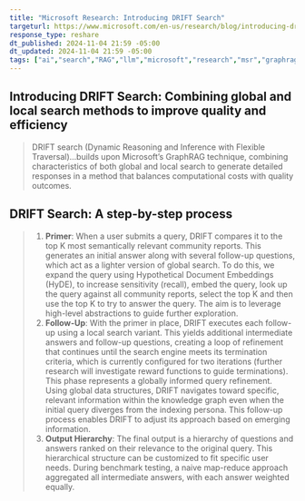 ```yaml
---
title: "Microsoft Research: Introducing DRIFT Search"
targeturl: https://www.microsoft.com/en-us/research/blog/introducing-drift-search-combining-global-and-local-search-methods-to-improve-quality-and-efficiency/
response_type: reshare
dt_published: 2024-11-04 21:59 -05:00
dt_updated: 2024-11-04 21:59 -05:00
tags: ["ai","search","RAG","llm","microsoft","research","msr","graphrag"]
---
```


## Introducing DRIFT Search: Combining global and local search methods to improve quality and efficiency 

> DRIFT search (Dynamic Reasoning and Inference with Flexible Traversal)...builds upon Microsoft’s GraphRAG technique, combining characteristics of both global and local search to generate detailed responses in a method that balances computational costs with quality outcomes.

## DRIFT Search: A step-by-step process 

> 1. **Primer**: When a user submits a query, DRIFT compares it to the top K most semantically relevant community reports. This generates an initial answer along with several follow-up questions, which act as a lighter version of global search. To do this, we expand the query using Hypothetical Document Embeddings (HyDE), to increase sensitivity (recall), embed the query, look up the query against all community reports, select the top K and then use the top K to try to answer the query. The aim is to leverage high-level abstractions to guide further exploration.
> 2. **Follow-Up**: With the primer in place, DRIFT executes each follow-up using a local search variant. This yields additional intermediate answers and follow-up questions, creating a loop of refinement that continues until the search engine meets its termination criteria, which is currently configured for two iterations (further research will investigate reward functions to guide terminations). This phase represents a globally informed query refinement. Using global data structures, DRIFT navigates toward specific, relevant information within the knowledge graph even when the initial query diverges from the indexing persona. This follow-up process enables DRIFT to adjust its approach based on emerging information. 
> 3. **Output Hierarchy**: The final output is a hierarchy of questions and answers ranked on their relevance to the original query. This hierarchical structure can be customized to fit specific user needs. During benchmark testing, a naive map-reduce approach aggregated all intermediate answers, with each answer weighted equally. 


